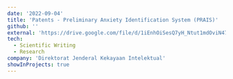 ```yaml
---
date: '2022-09-04'
title: 'Patents - Preliminary Anxiety Identification System (PRAIS)'
github: ''
external: 'https://drive.google.com/file/d/1iEnhOiSesQ7yH_Ntut1mdOviN47xiXqJ/view?usp=sharing'
tech:
  - Scientific Writing
  - Research
company: 'Direktorat Jenderal Kekayaan Intelektual'
showInProjects: true
---
```

